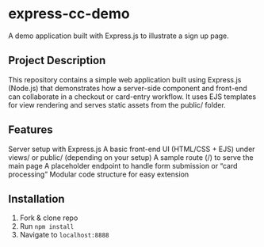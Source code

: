 # express-cc-demo
A demo application built with Express.js to illustrate a sign up page.

## Project Description
This repository contains a simple web application built using Express.js (Node.js) that demonstrates how a server-side component and front-end can collaborate in a checkout or card-entry workflow. It uses EJS templates for view rendering and serves static assets from the public/ folder.

## Features
Server setup with Express.js
A basic front-end UI (HTML/CSS + EJS) under views/ or public/ (depending on your setup)
A sample route (/) to serve the main page
A placeholder endpoint to handle form submission or “card processing”
Modular code structure for easy extension

## Installation

1. Fork & clone repo
2. Run `npm install`
3. Navigate to `localhost:8888`
